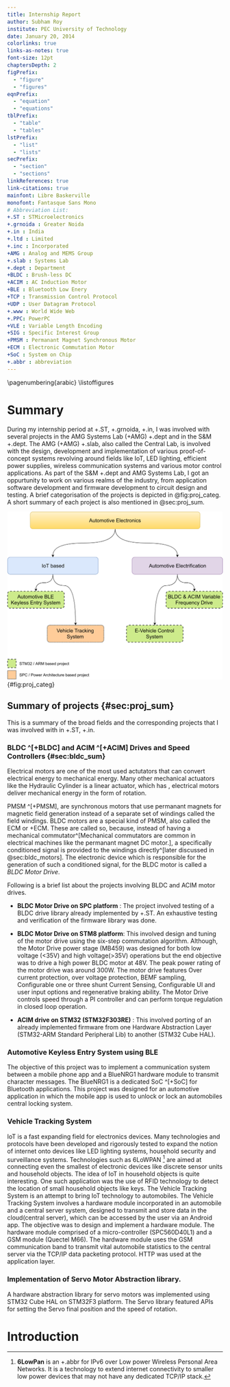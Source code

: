 ```yaml
---
title: Internship Report
author: Subham Roy
institute: PEC University of Technology
date: January 20, 2014
colorlinks: true
links-as-notes: true
font-size: 12pt
chaptersDepth: 2
figPrefix:
  - "figure"
  - "figures"
eqnPrefix:
  - "equation"
  - "equations"
tblPrefix:
  - "table"
  - "tables"
lstPrefix:
  - "list"
  - "lists"
secPrefix:
  - "section"
  - "sections"
linkReferences: true
link-citations: true
mainfont: Libre Baskerville
monofont: Fantasque Sans Mono
# Abbreviation List:
+.ST : STMicroelectronics
+.grnoida : Greater Noida
+.in : India
+.ltd : Limited
+.inc : Incorporated
+AMG : Analog and MEMS Group
+.slab : Systems Lab
+.dept : Department
+BLDC : Brush-less DC
+ACIM : AC Induction Motor
+BLE : Bluetooth Low Enery
+TCP : Transmission Control Protocol
+UDP : User Datagram Protocol
+.www : World Wide Web
+.PPC: PowerPC
+VLE : Variable Length Encoding
+SIG : Specific Interest Group
+PMSM : Permanant Magnet Synchronous Motor
+ECM : Electronic Commutation Motor
+SoC : System on Chip
+.abbr : abbreviation
---
```

\pagenumbering{arabic}
\listoffigures


# Summary

During my internship period at +.ST, +.grnoida, +.in, I was involved with several projects in the AMG Systems Lab \(+AMG\) +.dept and in the S&M +.dept. The AMG \(+AMG\) +.slab, also called the Central Lab, is involved with the design, development and implementation of various proof-of-concept systems revolving around fields like IoT, LED lighting, efficient power supplies, wireless communication systems and various motor control applications. As part of the S&M +.dept and AMG Systems Lab, I got an oppurtunity to work on various realms of the industry, from application software development and firmware development to circuit design and testing. A brief categorisation of the projects is depicted in @fig:proj_categ. A short summary of each project is also mentioned in @sec:proj_sum. 

![Categorisation of projects done in the Internship period.](img/proj_categ.png){#fig:proj_categ}

## Summary of projects {#sec:proj_sum}

This is a summary of the broad fields and the corresponding projects that I was involved with in +.ST, +.in.

### BLDC ^[+BLDC] and ACIM ^[+ACIM] Drives and Speed Controllers {#sec:bldc_sum}

Electrical motors are one of the most used actutators that can convert electrical energy to mechanical energy. Many other mechanical actuators like the Hydraulic Cylinder is a linear actuator, which has , electrical motors deliver mechanical energy in the form of rotation.

PMSM ^[+PMSM], are synchronous motors that use permanant magnets for magnetic field generation instead of a separate set of windings called the field windings. BLDC motors are a special kind of PMSM, also called the ECM or +ECM. These are called so, because, instead of having a mechanical commutator^[Mechanical commutators are common in electrical machines like the permanant magnet DC motor.], a specifically conditioned signal is provided to the windings directly^[later discussed in @sec:bldc_motors]. The electronic device which is responsible for the generation of such a conditioned signal, for the BLDC motor is called a *BLDC Motor Drive*.

Following is a brief list about the projects involving BLDC and ACIM motor drives.

- **BLDC Motor Drive on SPC platform** : The project involved testing of a BLDC drive library already implemented by +.ST. An exhaustive testing and verification of the firmware library was done.

- **BLDC Motor Drive on STM8 platform**: This involved design and tuning of the motor drive using the six-step commutation algorithm.
  Although, the Motor Drive power stage (MB459) was designed for both low voltage (\<35V) and high voltage(\>35V) operations but the end objective was to drive a high power BLDC motor at 48V. The peak power rating of the motor drive was around 300W. The motor drive features Over current protection, over voltage protection, BEMF sampling, Configurable one or three shunt Current Sensing, Configurable UI and user input options and regenerative braking ability. The Motor Drive controls speed through a PI controller and can perform torque regulation in closed loop operation. 
  
- **ACIM drive on STM32 (STM32F303RE)** : This involved porting of an already implemented firmware from one Hardware Abstraction Layer (STM32-ARM Standard Peripheral Lib) to another (STM32 Cube HAL).


### Automotive Keyless Entry System using BLE

The objective of this project was to implement a communication system between a mobile phone app and a BlueNRG1 hardware module to transmit character messages. The BlueNRG1 is a dedicated SoC ^[+SoC] for Bluetooth applications. This project was designed for an automotive application in which the mobile app is used to unlock or lock an automobiles central locking system.


### Vehicle Tracking System

IoT is a fast expanding field for electronics devices. Many technologies and protocols have been developed and rigorously tested to expand the notion of internet onto devices like LED lighting systems, household security and surveillance systems. Technologies such as 6LoWPAN [^6lowpan] are aimed at connecting even the smallest of electronic devices like discrete sensor units and household objects. 
The idea of IoT in household objects is quite interesting. One such application was the use of RFID technology to detect the location of small household objects like keys.
The Vehicle Tracking System is an attempt to bring IoT technology to automobiles. The Vehicle Tracking System involves a hardware module  incorporated in an automobile and a central server system, designed to transmit and store data in the cloud(central server), which can be accessed by the user via an Android app. 
The objective was to design and implement a hardware module. The hardware module comprised of a micro-controller (SPC560D40L1) and a GSM module (Quectel M66). The hardware module uses the GSM communication band to transmit vital automobile statistics to the central server via the TCP/IP data packeting protocol. HTTP was used at the application layer.

[^6lowpan]: **6LowPan** is an +.abbr for IPv6 over Low power Wireless Personal Area Networks. It is a technology to extend internet connectivity to smaller low power devices that may not have any dedicated TCP/IP stack.


### Implementation of Servo Motor Abstraction library.

A hardware abstraction library for servo motors was implemented using STM32 Cube HAL on STM32F3 platform. The Servo library featured APIs for setting the Servo final position and the speed of rotation.


# Introduction
